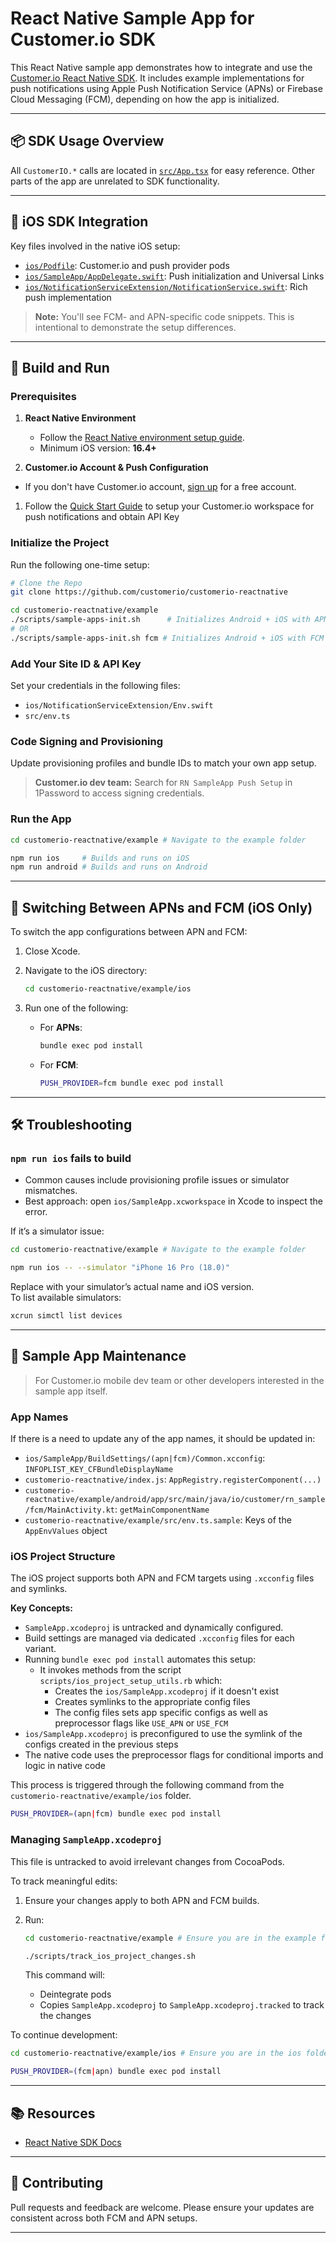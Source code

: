 # React Native Sample App for Customer.io SDK

This React Native sample app demonstrates how to integrate and use the [Customer.io React Native SDK](https://customer.io/docs/sdk/react-native/). It includes example implementations for push notifications using Apple Push Notification Service (APNs) or Firebase Cloud Messaging (FCM), depending on how the app is initialized.

---

## 📦 SDK Usage Overview

All `CustomerIO.*` calls are located in [`src/App.tsx`](src/App.tsx) for easy reference. Other parts of the app are unrelated to SDK functionality.

---

## 📱 iOS SDK Integration

Key files involved in the native iOS setup:

- [`ios/Podfile`](ios/Podfile): Customer.io and push provider pods
- [`ios/SampleApp/AppDelegate.swift`](ios/SampleApp/AppDelegate.swift): Push initialization and Universal Links
- [`ios/NotificationServiceExtension/NotificationService.swift`](ios/NotificationServiceExtension/NotificationService.swift): Rich push implementation

> **Note:** You'll see FCM- and APN-specific code snippets. This is intentional to demonstrate the setup differences.

---

## 🚀 Build and Run

### Prerequisites

1. **React Native Environment**

   - Follow the [React Native environment setup guide](https://reactnative.dev/docs/environment-setup).
   - Minimum iOS version: **16.4+**

1. **Customer.io Account & Push Configuration**

- If you don't have Customer.io account, [sign up](https://fly.customer.io/signup) for a free account.

1. Follow the [Quick Start Guide](https://docs.customer.io/sdk/react-native/quick-start-guide/) to setup your Customer.io workspace for push notifications and obtain API Key

### Initialize the Project

Run the following one-time setup:

```bash
# Clone the Repo
git clone https://github.com/customerio/customerio-reactnative

cd customerio-reactnative/example
./scripts/sample-apps-init.sh      # Initializes Android + iOS with APN setup
# OR
./scripts/sample-apps-init.sh fcm # Initializes Android + iOS with FCM setup
```

### Add Your Site ID & API Key

Set your credentials in the following files:

- `ios/NotificationServiceExtension/Env.swift`
- `src/env.ts`

### Code Signing and Provisioning

Update provisioning profiles and bundle IDs to match your own app setup.

> **Customer.io dev team:** Search for `RN SampleApp Push Setup` in 1Password to access signing credentials.

### Run the App

```bash
cd customerio-reactnative/example # Navigate to the example folder

npm run ios     # Builds and runs on iOS
npm run android # Builds and runs on Android
```

---

## 🔁 Switching Between APNs and FCM (iOS Only)

To switch the app configurations between APN and FCM:

1. Close Xcode.
2. Navigate to the iOS directory:

   ```bash
   cd customerio-reactnative/example/ios
   ```

3. Run one of the following:
   - For **APNs**:
     ```bash
     bundle exec pod install
     ```
   - For **FCM**:
     ```bash
     PUSH_PROVIDER=fcm bundle exec pod install
     ```

---

## 🛠️ Troubleshooting

### `npm run ios` fails to build

- Common causes include provisioning profile issues or simulator mismatches.
- Best approach: open `ios/SampleApp.xcworkspace` in Xcode to inspect the error.

If it’s a simulator issue:

```bash
cd customerio-reactnative/example # Navigate to the example folder

npm run ios -- --simulator "iPhone 16 Pro (18.0)"
```

Replace with your simulator’s actual name and iOS version.  
To list available simulators:

```bash
xcrun simctl list devices
```

---

## 🧰 Sample App Maintenance

> For Customer.io mobile dev team or other developers interested in the sample app itself.

### App Names

If there is a need to update any of the app names, it should be updated in:

- `ios/SampleApp/BuildSettings/(apn|fcm)/Common.xcconfig`: `INFOPLIST_KEY_CFBundleDisplayName`
- `customerio-reactnative/index.js`: `AppRegistry.registerComponent(...)`
- `customerio-reactnative/example/android/app/src/main/java/io/customer/rn_sample/fcm/MainActivity.kt`: `getMainComponentName`
- `customerio-reactnative/example/src/env.ts.sample`: Keys of the `AppEnvValues` object

### iOS Project Structure

The iOS project supports both APN and FCM targets using `.xcconfig` files and symlinks.

**Key Concepts:**

- `SampleApp.xcodeproj` is untracked and dynamically configured.
- Build settings are managed via dedicated `.xcconfig` files for each variant.
- Running `bundle exec pod install` automates this setup:
  - It invokes methods from the script `scripts/ios_project_setup_utils.rb` which:
    - Creates the `ios/SampleApp.xcodeproj` if it doesn't exist
    - Creates symlinks to the appropriate config files
    - The config files sets app specific configs as well as preprocessor flags like `USE_APN` or `USE_FCM`
- `ios/SampleApp.xcodeproj` is preconfigured to use the symlink of the configs created in the previous steps
- The native code uses the preprocessor flags for conditional imports and logic in native code

This process is triggered through the following command from the `customerio-reactnative/example/ios` folder.

```bash
PUSH_PROVIDER=(apn|fcm) bundle exec pod install
```

### Managing `SampleApp.xcodeproj`

This file is untracked to avoid irrelevant changes from CocoaPods.

To track meaningful edits:

1. Ensure your changes apply to both APN and FCM builds.
2. Run:

   ```bash
   cd customerio-reactnative/example # Ensure you are in the example folder

   ./scripts/track_ios_project_changes.sh
   ```

   This command will:

   - Deintegrate pods
   - Copies `SampleApp.xcodeproj` to `SampleApp.xcodeproj.tracked` to track the changes

To continue development:

```bash
cd customerio-reactnative/example/ios # Ensure you are in the ios folder

PUSH_PROVIDER=(fcm|apn) bundle exec pod install
```

---

## 📚 Resources

- [React Native SDK Docs](https://customer.io/docs/sdk/react-native/)

---

## 🧪 Contributing

Pull requests and feedback are welcome. Please ensure your updates are consistent across both FCM and APN setups.

---
